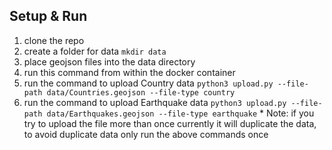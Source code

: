 ## Setup & Run
1. clone the repo
1. create a folder for data `mkdir data`
1. place geojson files into the data directory
1. run this command from within the docker container
1. run the command to upload Country data `python3 upload.py --file-path data/Countries.geojson --file-type country`
1. run the command to upload Earthquake data `python3 upload.py --file-path data/Earthquakes.geojson --file-type earthquake`
\* Note: if you try to upload the file more than once currently it will duplicate the data, to avoid duplicate data only run the above commands once